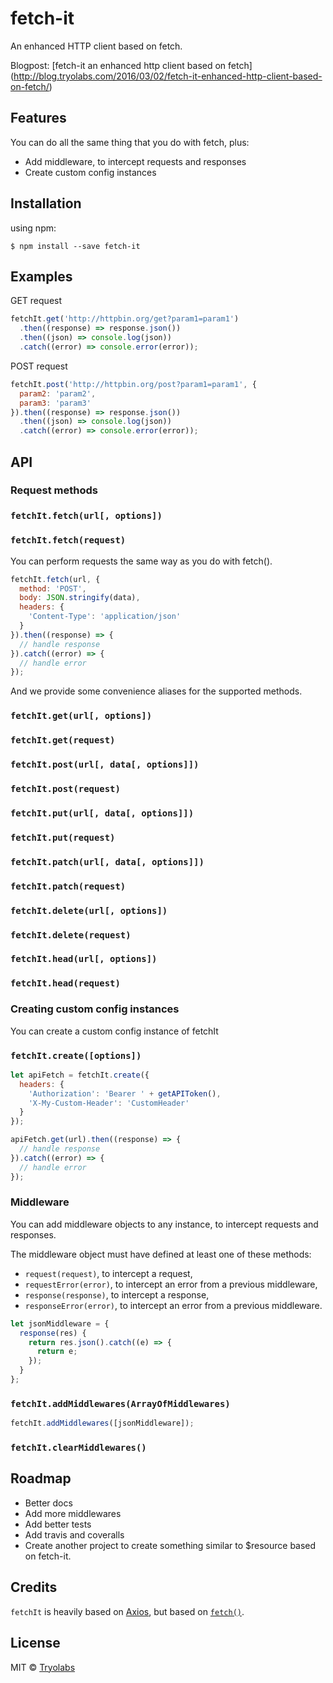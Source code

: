 # fetch-it
An enhanced HTTP client based on fetch.

Blogpost: [fetch-it an enhanced http client based on fetch] (http://blog.tryolabs.com/2016/03/02/fetch-it-enhanced-http-client-based-on-fetch/)

## Features
You can do all the same thing that you do with fetch, plus:

- Add middleware, to intercept requests and responses
- Create custom config instances

## Installation

using npm:
```
$ npm install --save fetch-it
```

## Examples

GET request
```js
fetchIt.get('http://httpbin.org/get?param1=param1')
  .then((response) => response.json())
  .then((json) => console.log(json))
  .catch((error) => console.error(error));
```

POST request
```js
fetchIt.post('http://httpbin.org/post?param1=param1', {
  param2: 'param2',
  param3: 'param3'
}).then((response) => response.json())
  .then((json) => console.log(json))
  .catch((error) => console.error(error));
```

## API

### Request methods

### `fetchIt.fetch(url[, options])`
### `fetchIt.fetch(request)`
You can perform requests the same way as you do with fetch().

```js
fetchIt.fetch(url, {
  method: 'POST',
  body: JSON.stringify(data),
  headers: {
    'Content-Type': 'application/json'
  }
}).then((response) => {
  // handle response
}).catch((error) => {
  // handle error
});
```

And we provide some convenience aliases for the supported methods.

### `fetchIt.get(url[, options])`
### `fetchIt.get(request)`

### `fetchIt.post(url[, data[, options]])`
### `fetchIt.post(request)`

### `fetchIt.put(url[, data[, options]])`
### `fetchIt.put(request)`

### `fetchIt.patch(url[, data[, options]])`
### `fetchIt.patch(request)`

### `fetchIt.delete(url[, options])`
### `fetchIt.delete(request)`

### `fetchIt.head(url[, options])`
### `fetchIt.head(request)`


### Creating custom config instances
You can create a custom config instance of fetchIt

### `fetchIt.create([options])`

```js
let apiFetch = fetchIt.create({
  headers: {
    'Authorization': 'Bearer ' + getAPIToken(),
    'X-My-Custom-Header': 'CustomHeader'
  }
});

apiFetch.get(url).then((response) => {
  // handle response
}).catch((error) => {
  // handle error
});
```

### Middleware
You can add middleware objects to any instance, to intercept requests and responses.

The middleware object must have defined at least one of these methods:
- `request(request)`, to intercept a request,
- `requestError(error)`, to intercept an error from a previous middleware,
- `response(response)`, to intercept a response,
- `responseError(error)`, to intercept an error from a previous middleware.

```js
let jsonMiddleware = {
  response(res) {
    return res.json().catch((e) => {
      return e;
    });
  }
};
```

### `fetchIt.addMiddlewares(ArrayOfMiddlewares)`

```js
fetchIt.addMiddlewares([jsonMiddleware]);
```

### `fetchIt.clearMiddlewares()`

## Roadmap
- Better docs
- Add more middlewares
- Add better tests
- Add travis and coveralls
- Create another project to create something similar to $resource based on fetch-it.

## Credits
`fetchIt` is heavily based on [Axios](https://github.com/mzabriskie/axios), but based on [`fetch()`](http://github.github.io/fetch).


## License
MIT © [Tryolabs](http://github.com/tryolabs)
